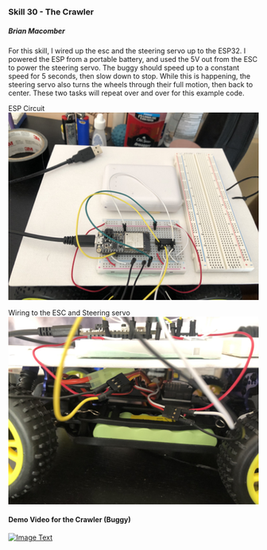 ### Skill 30 - The Crawler

##### Brian Macomber

For this skill, I wired up the esc and the steering servo up to the ESP32. I powered the ESP from a portable battery, and used the 5V out from the ESC to power the steering servo. The buggy should speed up to a constant speed for 5 seconds, then slow down to stop. While this is happening, the steering servo also turns the wheels through their full motion, then back to center. These two tasks will repeat over and over for this example code.

ESP Circuit
![esp1](/skills/cluster-5/30/images/esc_steering_circuit1.jpg)

Wiring to the ESC and Steering servo
![esp2](/skills/cluster-5/30/images/esc_steering_circuit2.jpg)

#### Demo Video for the Crawler (Buggy)
<a href="https://www.youtube.com/watch?feature=player_embedded&v=1Y8FPkZRmWM" target="_blank">
<img src="https://img.youtube.com/vi/1Y8FPkZRmWM/0.jpg" 
    alt="Image Text" 
    width="240" height="180" 
    />
</a>